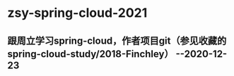 # zsy-spring-cloud-2021

## 跟周立学习spring-cloud，作者项目git（参见收藏的 spring-cloud-study/2018-Finchley） --2020-12-23

